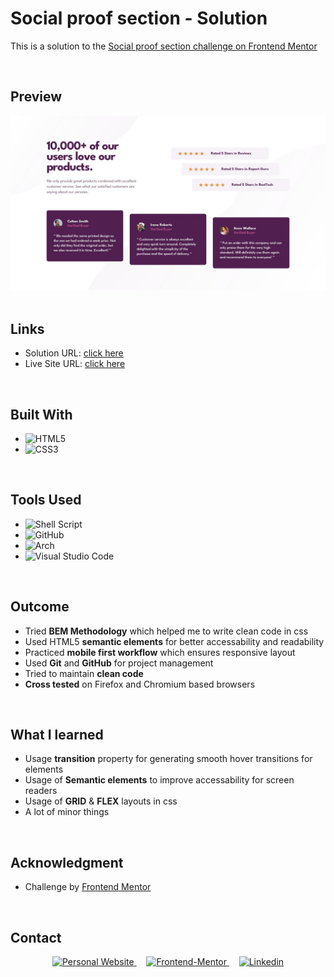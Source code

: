 # **Social proof section - Solution**

This is a solution to the [Social proof section challenge on Frontend Mentor](https://www.frontendmentor.io/challenges/social-proof-section-6e0qTv_bA)

<br>

## **Preview**

<div align='center'>
<img src="./design/desktop-design.jpg">
</div>

<br>

## **Links**

- Solution URL: [click here]()
- Live Site URL: [click here](https://0xabdulkhalid.github.io/social-proof-section/)

<br>

## **Built With**

- ![HTML5](https://img.shields.io/badge/html5-%23E34F26.svg?style=for-the-badge&logo=html5&logoColor=white)   
- ![CSS3](https://img.shields.io/badge/css3-%231572B6.svg?style=for-the-badge&logo=css3&logoColor=white)   


<br>

## **Tools Used**

- ![Shell Script](https://img.shields.io/badge/Bash-%23221011.svg?style=for-the-badge&logo=gnu-bash&logoColor=white) 
- ![GitHub](https://img.shields.io/badge/github-%23121011.svg?style=for-the-badge&logo=github&logoColor=white)  
- ![Arch](https://img.shields.io/badge/Arch%20Linux-1793D1?logo=arch-linux&logoColor=fff&style=for-the-badge)
- ![Visual Studio Code](https://img.shields.io/badge/Visual%20Studio%20Code-0078d7.svg?style=for-the-badge&logo=visual-studio-code&logoColor=white)   

<br>

## **Outcome**

* Tried **BEM Methodology** which helped me to write clean code in css
* Used HTML5 **semantic elements** for better accessability and readability
* Practiced **mobile first workflow** which ensures responsive layout
* Used **Git** and **GitHub** for project management
* Tried to maintain **clean code**
* **Cross tested** on Firefox and Chromium based browsers

<br>

## **What I learned**

* Usage **transition** property for generating smooth hover transitions for elements
* Usage of **Semantic elements** to improve accessability for screen readers
* Usage of **GRID** & **FLEX** layouts in css
* A lot of minor things

<br>

## **Acknowledgment**

* Challenge by [Frontend Mentor](https://www.frontendmentor.io)

<br>

## **Contact**

<div align=center>

<a href="https://www.0xabdulkhalid.ml" target="_blank">
	<img src="https://img.shields.io/badge/website-511F50?style=for-the-badge&logo=About.me&logoColor=white" alt="Personal Website">
  </a> &nbsp;&nbsp;&nbsp;
<a href="https://www.frontendmentor.io/profile/0xabdulkhalid" target="_blank">
	<img src="https://img.shields.io/badge/Frontend Mentor-f8f9f8?style=for-the-badge&logo=Frontend-Mentor&logoColor=black" alt="Frontend-Mentor">
  </a>  &nbsp;&nbsp;&nbsp;
<a href="https://linkedin.com/in/0xabdulkhalid" target="_blank">
	<img src="https://img.shields.io/badge/linkedin-%2300acee.svg?color=405DE6&style=for-the-badge&logo=linkedin&logoColor=white" alt=Linkedin>
  </a>

</div>

<br>

